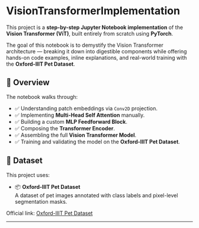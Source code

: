# VisionTransformerImplementation

This project is a **step-by-step Jupyter Notebook implementation** of the **Vision Transformer (ViT)**, built entirely from scratch using **PyTorch**.

The goal of this notebook is to demystify the Vision Transformer architecture — breaking it down into digestible components while offering hands-on code examples, inline explanations, and real-world training with the **Oxford-IIIT Pet Dataset**.



## 📘 Overview

The notebook walks through:
- ✅ Understanding patch embeddings via `Conv2D` projection.
- ✅ Implementing **Multi-Head Self Attention** manually.
- ✅ Building a custom **MLP Feedforward Block**.
- ✅ Composing the **Transformer Encoder**.
- ✅ Assembling the full **Vision Transformer Model**.
- ✅ Training and validating the model on the **Oxford-IIIT Pet Dataset**.

## 💾 Dataset

This project uses:

- 📦 **Oxford-IIIT Pet Dataset**  
A dataset of pet images annotated with class labels and pixel-level segmentation masks.

Official link: [Oxford-IIIT Pet Dataset](https://www.robots.ox.ac.uk/~vgg/data/pets/)

---

